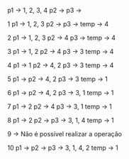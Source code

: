 p1 -> 1, 2, 3, 4
p2 ->
p3 ->

1
p1 -> 1, 2, 3
p2 ->
p3 ->
temp -> 4

2
p1 -> 1, 2, 3
p2 -> 4
p3 ->
temp -> 4

3
p1 -> 1, 2
p2 -> 4
p3 -> 3
temp -> 4

4
p1 -> 1
p2 -> 4, 2
p3 -> 3
temp -> 4

5
p1 ->
p2 -> 4, 2
p3 -> 3
temp -> 1

6
p1 ->
p2 -> 4, 2
p3 -> 3, 1
temp -> 1

7
p1 -> 2
p2 -> 4
p3 -> 3, 1
temp -> 1

8
p1 -> 2
p2 ->
p3 -> 3, 1, 4
temp -> 1

9
-> Não é possível realizar a operação

10
p1 ->
p2 ->
p3 -> 3, 1, 4, 2
temp -> 1
